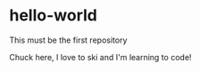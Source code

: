 # hello-world
This must be the first repository

Chuck here, I love to ski and I'm learning to code!
